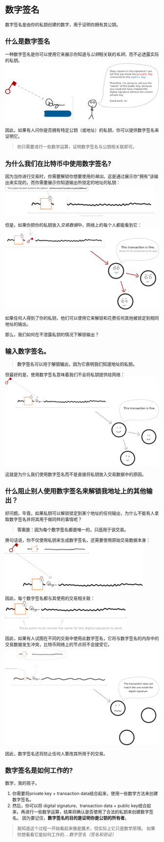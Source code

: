 # 数字签名
数字签名是由你的私钥创建的数字，用于证明你拥有其公钥。

## 什么是数字签名
一种数字签名是你可以使用它来展示你知道与*公钥*相关联的*私钥*，而不必透露实际的私钥。
![digital_signatures-1.png](img/Digital%20Signatures-1.png)

因此，如果有人问你是否拥有特定公钥（或地址）的私钥，你可以提供数字签名来证明它。

>你只需要进行一些数学运算，证明数字签名与公钥相关联即可。

## 为什么我们在比特币中使用数字签名?
因为当你进行交易时，你需要解锁你想要使用的*输出*。这是通过展示你“拥有”该输出来实现的，而你需要展示你知道输出所锁定的地址的私钥：
![digital_signatures-2.png](img/Digital%20Signatures-2.png)

但是，如果你把你的私钥放入*交易数据*中，网络上的每个人都能看到它：
![digital_signatures-3.png](img/Digital%20Signatures-3.png)

如果任何人得到了你的私钥，他们可以使用它来解锁和花费任何其他被锁定到相同地址的输出。

那么，我们如何在不泄露私钥的情况下解锁输出？

## 输入数字签名。

>**数字签名可以用于解锁输出，因为它表明我们知道地址的私钥。**

但最好的是，使用数字签名意味着我们不会将私钥提供给网络：
![digital_signatures-4.png](img/Digital%20Signatures-4.png)

这就是为什么我们使用数字签名而不是直接将私钥放入交易数据中的原因。

## 什么阻止别人使用数字签名来解锁我地址上的其他输出？
好问题。毕竟，如果私钥可以解锁锁定到某个地址的任何输出，为什么不能有人拿取数字签名并将其用于做同样的事情呢？

>**答案是：因为每个数字签名都是唯一的，只适用于该交易。**

换句话说，你不仅使用私钥来生成数字签名，还需要使用原始交易数据本身：
![digital_signatures-5.png](img/Digital%20Signatures-5.png)

因此，每个数字签名都与其使用的交易相关联：
![digital_signatures-6.png](img/Digital%20Signatures-6.png)

因此，如果有人试图在不同的交易中使用此数字签名，它将与数字签名的内存中的交易数据发生冲突，比特币网络上的节点将不会接受它。
![digital_signatures-7.png](img/Digital%20Signatures-7.png)

因此，数字签名还将防止任何人篡改其所用于的交易。

## 数字签名是如何工作的?
数学，我的孩子。

1. 你需要将private key + transaction data结合起来，使用一些数学方法来创建数字签名。
2. 然后，你可以将 digital signature、transaction data + public key结合起来，再进行一些数学运算，结果将确认是否使用了合法的私钥来创建数字签名。
因为要记住，**数字签名的目的是证明你是公钥的所有者**。

>我知道这个过程一开始看起来像是魔术，但实际上它只是数学原理。
如果你想看看它是如何工作的...
*数字签名（签名和验证）*